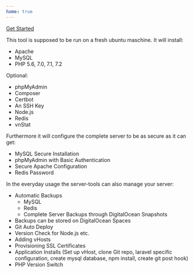 ```yaml
---
home: true
---
```


[Get Started](/installation.md)

This tool is supposed to be run on a fresh ubuntu maschine. It will install:
* Apache
* MySQL
* PHP 5.6, 7.0, 7.1, 7.2

Optional:
* phpMyAdmin
* Composer
* Certbot
* An SSH Key
* Node.js
* Redis
* vnStat

Furthermore it will configure the complete server to be as secure as it can get:
* MySQL Secure Installation
* phpMyAdmin with Basic Authentication
* Secure Apache Configuration
* Redis Password

In the everyday usage the server-tools can also manage your server:
* Automatic Backups
    * MySQL
    * Redis
    * Complete Server Backups through DigitalOcean Snapshots
* Backups can be stored on DigitalOcean Spaces
* Git Auto Deploy
* Version Check for Node.js etc.
* Adding vHosts
* Provisioning SSL Certificates
* Application Installs (Set up vHost, clone Git repo, laravel specific configuration, create mysql database, npm install, create git post hook)
* PHP Version Switch